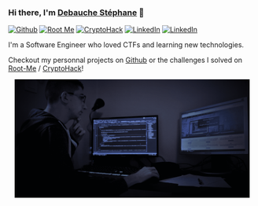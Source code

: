 ### Hi there, I'm [Debauche Stéphane](https://www.linkedin.com/in/st%C3%A9phane-debauche-378b9a135) 👋

[![Github](https://custom-icon-badges.herokuapp.com/badge/Github-grey?style=for-the-badge&logo=Github&logoColor=white)](https://github.com/Mister7F)
[![Root Me](https://custom-icon-badges.herokuapp.com/badge/rootme-white?style=for-the-badge&logo=rootme&color=dedede)](https://root-me.org/Mister7F?inc=score)
[![CryptoHack](https://custom-icon-badges.herokuapp.com/badge/CryptoHack-fdb813?style=for-the-badge&logo=brain-min)](https://cryptohack.org/user/Mister7F/)
[![LinkedIn](https://custom-icon-badges.herokuapp.com/badge/LinkedIn-blue?style=for-the-badge&logo=LinkedIn&logoColor=white)](https://www.linkedin.com/in/st%C3%A9phane-debauche-378b9a135) [![LinkedIn](https://custom-icon-badges.herokuapp.com/badge/Odoo-a4448b?style=for-the-badge&logo=Odoo&logoColor=a4448b)](https://github.com/std-odoo)

I'm a Software Engineer who loved CTFs and learning new technologies.

Checkout my personnal projects on [Github](https://github.com/Mister7F) or the challenges I solved on [Root-Me](https://root-me.org/Mister7F?inc=score) / [CryptoHack](https://cryptohack.org/user/Mister7F/)!

<p align="center">
  <img src="https://github.com/Mister7F/Mister7F/blob/main/assets/background.png?raw=true" width="95%"/>
</p>
